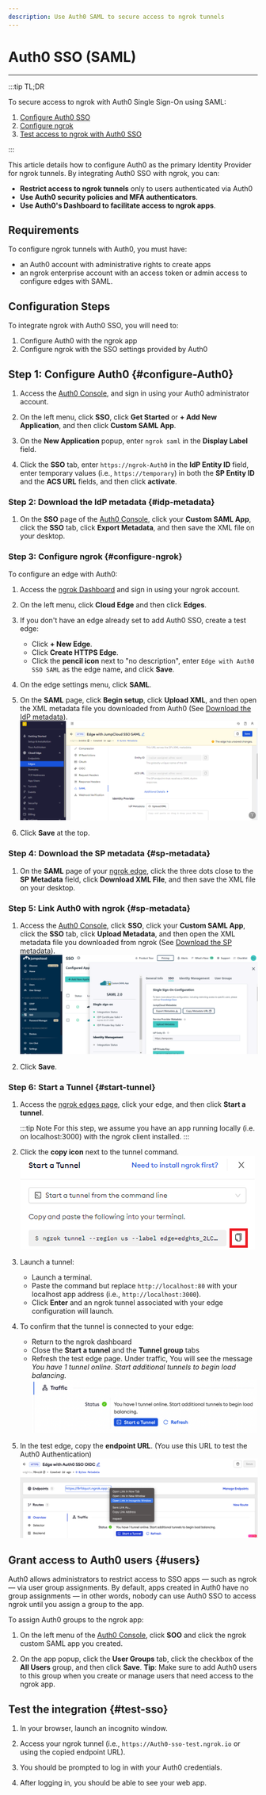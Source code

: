 ```yaml
---
description: Use Auth0 SAML to secure access to ngrok tunnels
---
```


# Auth0 SSO (SAML)
------------

:::tip TL;DR

To secure access to ngrok with Auth0 Single Sign-On using SAML:
1. [Configure Auth0 SSO](#configure-Auth0)
1. [Configure ngrok](#configure-ngrok)
1. [Test access to ngrok with Auth0 SSO](#test-sso)

:::

This article details how to configure Auth0 as the primary Identity Provider for ngrok tunnels.
By integrating Auth0 SSO with ngrok, you can:

- **Restrict access to ngrok tunnels** only to users authenticated via Auth0
- **Use Auth0 security policies and MFA authenticators**.
- **Use Auth0's Dashboard to facilitate access to ngrok apps**.

## Requirements

To configure ngrok tunnels with Auth0, you must have:

- an Auth0 account with administrative rights to create apps
- an ngrok enterprise account with an access token or admin access to configure edges with SAML.


## Configuration Steps

To integrate ngrok with Auth0 SSO, you will need to:

1. Configure Auth0 with the ngrok app
1. Configure ngrok with the SSO settings provided by Auth0

## **Step 1**: Configure Auth0 {#configure-Auth0}

1. Access the [Auth0 Console](https://console.Auth0.com/), and sign in using your Auth0 administrator account.

1. On the left menu, click **SSO**, click **Get Started** or **+ Add New Application**, and then click **Custom SAML App**.

1. On the **New Application** popup, enter `ngrok saml` in the **Display Label** field.

1. Click the **SSO** tab, enter `https://ngrok-Auth0` in the **IdP Entity ID** field, enter temporary values (i.e., `https://temporary`) in both the **SP Entity ID** and the **ACS URL** fields, and then click **activate**.


### **Step 2**: Download the IdP metadata {#idp-metadata}

1. On the **SSO** page of the [Auth0 Console](https://console.Auth0.com/), click your **Custom SAML App**, click the **SSO** tab, click **Export Metadata**, and then save the XML file on your desktop.


### **Step 3**: Configure ngrok {#configure-ngrok}

To configure an edge with Auth0:

1. Access the [ngrok Dashboard](https://dashboard.ngrok.com/) and sign in using your ngrok account.

1. On the left menu, click **Cloud Edge** and then click **Edges**.

1. If you don't have an edge already set to add Auth0 SSO, create a test edge:
    * Click **+ New Edge**.
    * Click **Create HTTPS Edge**.
    * Click the **pencil icon** next to "no description", enter `Edge with Auth0 SSO SAML` as the edge name, and click **Save**.

1. On the edge settings menu, click **SAML**.

1. On the **SAML** page, click **Begin setup**, click **Upload XML**, and then open the XML metadata file you downloaded from Auth0 (See [Download the IdP metadata](#idp-metadata)).
    ![Auth0 config in ngrok](img/auth0-5.png)

1. Click **Save** at the top.


### **Step 4**: Download the SP metadata {#sp-metadata}

1. On the **SAML** page of your [ngrok edge](https://dashboard.ngrok.com/cloud-edge/edges), click the three dots close to the **SP Metadata** field, click **Download XML File**, and then save the XML file on your desktop.


### **Step 5**: Link Auth0 with ngrok {#sp-metadata}

1. Access the [Auth0 Console](https://console.Auth0.com/), click **SSO**, click your **Custom SAML App**, click the **SSO** tab, click **Upload Metadata**, and then open the XML metadata file you downloaded from ngrok (See [Download the SP metadata](#sp-metadata)).
    ![Auth0 config in ngrok](img/auth0-6.png)

1. Click **Save**.


### **Step 6**: Start a Tunnel {#start-tunnel}

1. Access the [ngrok edges page](https://dashboard.ngrok.com/cloud-edge/edges), click your edge, and then click **Start a tunnel**.

    :::tip Note 
    For this step, we assume you have an app running locally (i.e. on localhost:3000) with the ngrok client installed.
    :::


1. Click the **copy icon** next to the tunnel command.
    ![tunnel config](img/auth0-2.png)

1. Launch a tunnel:
    * Launch a terminal.
    * Paste the command but replace `http://localhost:80` with your localhost app address (i.e., `http://localhost:3000`).
    * Click **Enter** and an ngrok tunnel associated with your edge configuration will launch.

1. To confirm that the tunnel is connected to your edge:
    * Return to the ngrok dashboard
    * Close the **Start a tunnel** and the **Tunnel group** tabs
    * Refresh the test edge page. Under traffic, You will see the message _You have 1 tunnel online. Start additional tunnels to begin load balancing._
    ![tunnel confirmed](img/auth0-3.png)

1. In the test edge, copy the **endpoint URL**. (You use this URL to test the Auth0 Authentication)
    ![tunnel url](img/auth0-4.png)


## Grant access to Auth0 users {#users}

Auth0 allows administrators to restrict access to SSO apps — such as ngrok — via user group assignments. By default, apps created in Auth0 have no group assignments — in other words, nobody can use Auth0 SSO to access ngrok until you assign a group to the app.

To assign Auth0 groups to the ngrok app:

1. On the left menu of the [Auth0 Console](https://console.Auth0.com/), click **SOO** and click the ngrok custom SAML app you created.

1. On the app popup, click the **User Groups** tab, click the checkbox of the **All Users** group, and then click **Save**.
    **Tip**: Make sure to add Auth0 users to this group when you create or manage users that need access to the ngrok app.


## Test the integration {#test-sso}

1. In your browser, launch an incognito window.

1. Access your ngrok tunnel (i.e., `https://Auth0-sso-test.ngrok.io` or using the copied endpoint URL).

1. You should be prompted to log in with your Auth0 credentials.

1. After logging in, you should be able to see your web app.

